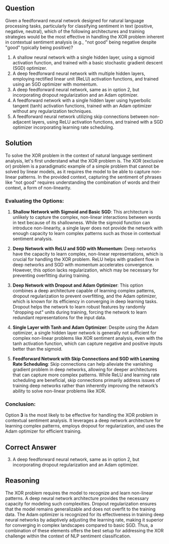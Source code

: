 ## Question
Given a feedforward neural network designed for natural language processing tasks, particularly for classifying sentiment in text (positive, negative, neutral), which of the following architectures and training strategies would be the most effective in handling the XOR problem inherent in contextual sentiment analysis (e.g., "not good" being negative despite "good" typically being positive)?

1. A shallow neural network with a single hidden layer, using a sigmoid activation function, and trained with a basic stochastic gradient descent (SGD) optimizer.
2. A deep feedforward neural network with multiple hidden layers, employing rectified linear unit (ReLU) activation functions, and trained using an SGD optimizer with momentum.
3. A deep feedforward neural network, same as in option 2, but incorporating dropout regularization and an Adam optimizer.
4. A feedforward network with a single hidden layer using hyperbolic tangent (tanh) activation functions, trained with an Adam optimizer without any regularization techniques.
5. A feedforward neural network utilizing skip connections between non-adjacent layers, using ReLU activation functions, and trained with a SGD optimizer incorporating learning rate scheduling.

## Solution
To solve the XOR problem in the context of natural language sentiment analysis, let's first understand what the XOR problem is. The XOR (exclusive or) problem is a paradigmatic example of a simple problem that cannot be solved by linear models, as it requires the model to be able to capture non-linear patterns. In the provided context, capturing the sentiment of phrases like "not good" requires understanding the combination of words and their context, a form of non-linearity.

### Evaluating the Options:

1. **Shallow Network with Sigmoid and Basic SGD**: This architecture is unlikely to capture the complex, non-linear interactions between words in text because of its shallowness. While the sigmoid function can introduce non-linearity, a single layer does not provide the network with enough capacity to learn complex patterns such as those in contextual sentiment analysis.

2. **Deep Network with ReLU and SGD with Momentum**: Deep networks have the capacity to learn complex, non-linear representations, which is crucial for handling the XOR problem. ReLU helps with gradient flow in deep networks and SGD with momentum accelerates convergence. However, this option lacks regularization, which may be necessary for preventing overfitting during training.

3. **Deep Network with Dropout and Adam Optimizer**: This option combines a deep architecture capable of learning complex patterns, dropout regularization to prevent overfitting, and the Adam optimizer, which is known for its efficiency in converging in deep learning tasks. Dropout helps the network to learn robust features by randomly "dropping out" units during training, forcing the network to learn redundant representations for the input data.

4. **Single Layer with Tanh and Adam Optimizer**: Despite using the Adam optimizer, a single hidden layer network is generally not sufficient for complex non-linear problems like XOR sentiment analysis, even with the tanh activation function, which can capture negative and positive inputs better than the sigmoid.

5. **Feedforward Network with Skip Connections and SGD with Learning Rate Scheduling**: Skip connections can help alleviate the vanishing gradient problem in deep networks, allowing for deeper architectures that can capture more complex patterns. While ReLU and learning rate scheduling are beneficial, skip connections primarily address issues of training deep networks rather than inherently improving the network’s ability to solve non-linear problems like XOR.

### Conclusion:

Option **3** is the most likely to be effective for handling the XOR problem in contextual sentiment analysis. It leverages a deep network architecture for learning complex patterns, employs dropout for regularization, and uses the Adam optimizer for efficient training.

## Correct Answer
3. A deep feedforward neural network, same as in option 2, but incorporating dropout regularization and an Adam optimizer.

## Reasoning
The XOR problem requires the model to recognize and learn non-linear patterns. A deep neural network architecture provides the necessary capacity for modeling such complexities. Dropout regularization ensures that the model remains generalizable and does not overfit to the training data. The Adam optimizer is recognized for its effectiveness in training deep neural networks by adaptively adjusting the learning rate, making it superior for converging in complex landscapes compared to basic SGD. Thus, a combination of these elements offers the best setup for addressing the XOR challenge within the context of NLP sentiment classification.